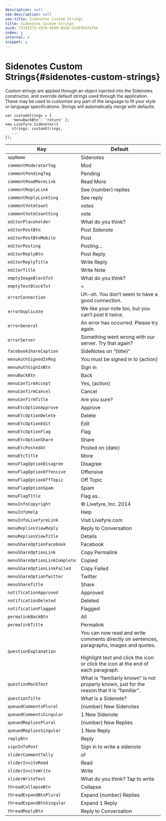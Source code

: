 ```yaml
---
description: null
seo-description: null
seo-title: Sidenotes Custom Strings
title: Sidenotes Custom Strings
uuid: 73745273-d3fb-4569-8910-d149fb37a7b4
index: y
internal: n
snippet: y
---
```


# Sidenotes Custom Strings{#sidenotes-custom-strings}

<a id="section_bbp_g3y_ty"></a>

Custom strings are applied through an object injected into the Sidenotes constructor, and override default strings used through the application. These may be used to customize any part of the language to fit your style or language specifications. Strings will automatically merge with defaults.

```
var customStrings = { 
   'menuBackBtn': 'return' }; 
new Livefyre.Sidenotes({ 
   strings: customStrings, 
   ...  
});
```

|  Key  | Default  |
|---|---|
|  `appName`  | Sidenotes  |
|  `commentModeratorTag`  | Mod  |
|  `commentPendingTag`  | Pending  |
|  `commentReadMoreLink`  | Read More  |
|  `commentReplyLink`  | See {number} replies  |
|  `commentReplyLinkSing`  | See reply  |
|  `commentVoteCount`  | votes  |
|  `commentVoteCountSing`  | vote  |
|  `editorPlaceholder`  | What do you think?  |
|  `editorPostBtn`  | Post Sidenote  |
|  `editorPostBtnMobile`  | Post  |
|  `editorPosting`  | Posting…  |
|  `editorReplyBtn`  | Post Reply  |
|  `editorReplyTitle`  | Write Reply  |
|  `editorTitle`  | Write Note  |
|  `emptyImageBlockTxt`  | What do you think?  |
|  `emptyTextBlockTxt`  | +  |
|  `errorConnection`  | Uh-oh. You don’t seem to have a good connection.  |
|  `errorDuplicate`  | We like your note too, but you can’t post it twice.  |
|  `errorGeneral`  | An error has occurred. Please try again.  |
|  `errorServer`  | Something went wrong with our server. Try that again?  |
|  `facebookShareCaption`  | SideNotes on “{title}”  |
|  `menuAuthSignedInMsg`  | You must be signed in to {action}  |
|  `menuAuthSignInBtn`  | Sign in  |
|  `menuBackBtn`  | Back  |
|  `menuConfirmAccept`  | Yes, {action}  |
|  `menuConfirmCancel`  | Cancel  |
|  `menuConfirmTitle`  | Are you sure?  |
|  `menuEtcOptionApprove`  | Approve  |
|  `menuEtcOptionDelete`  | Delete  |
|  `menuEtcOptionEdit`  | Edit  |
|  `menuEtcOptionFlag`  | Flag  |
|  `menuEtcOptionShare`  | Share  |
|  `menuEtcPostedAt`  | Posted on {date}  |
|  `menuEtcTitle`  | More  |
|  `menuFlagOptionDisagree`  | Disagree  |
|  `menuFlagOptionOffensive`  | Offensive  |
|  `menuFlagOptionOffTopic`  | Off Topic  |
|  `menuFlagOptionSpam`  | Spam  |
|  `menuFlagTitle`  | Flag as…  |
|  `menuInfoCopyright`  | © Livefyre, Inc. 2014  |
|  `menuInfoHelp`  | Help  |
|  `menuInfoLivefyreLink`  | Visit Livefyre.com  |
|  `menuRepliesViewReply`  | Reply to Conversation  |
|  `menuRepliesViewTitle`  | Details  |
|  `menuShareOptionFacebook`  | Facebook  |
|  `menuShareOptionLink`  | Copy Permalink  |
|  `menuShareOptionLinkComplete`  | Copied  |
|  `menuShareOptionLinkFailed`  | Copy Failed  |
|  `menuShareOptionTwitter`  | Twitter  |
|  `menuShareTitle`  | Share  |
|  `notificationApproved`  | Approved  |
|  `notificationDeleted`  | Deleted  |
|  `notificationFlagged`  | Flagged  |
|  `permalinkBackBtn`  | All  |
|  `permalinkTitle`  | Permalink  |
|  `questionExplanation`  | You can now read and write comments directly on sentences, paragraphs, images and quotes.<br><br><span class=”lf-highlight-text”>Highlight text</span> and click the <span class=”fycon-write”></span> icon or click the <span class=”fycon-action-view”></span> icon at the end of each paragraph.  |
|  `questionMockText`  | What is “familiarly known” is not properly known, just for the reason that it is “familiar”.  |
|  `questionTitle`  | What is a Sidenote?  |
|  `queuedCommentsPlural`  | {number} New Sidenotes  |
|  `queuedCommentsSingular`  | 1 New Sidenote  |
|  `queuedRepliesPlural`  | {number} New Replies  |
|  `queuedRepliesSingular`  | 1 New Reply  |
|  `replyBtn`  | Reply  |
|  `signInToPost`  | Sign in to write a sidenote  |
|  `sliderCommentTally`  | of  |
|  `sliderInviteRead`  | Read  |
|  `sliderInviteWrite`  | Write  |
|  `sliderWriteText`  | What do you think? Tap to write  |
|  `threadCollapseBtn`  | Collapse  |
|  `threadExpandBtnPlural`  | Expand {number} Replies  |
|  `threadExpandBtnSingular`  | Expand 1 Reply  |
|  `threadReplyBtn`  | Reply to Conversation  |

